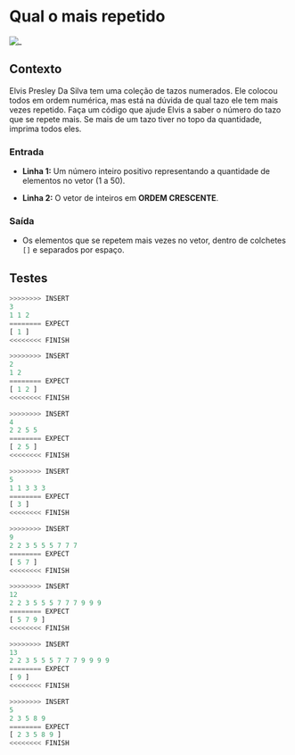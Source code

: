 # Qual o mais repetido

![_](https://raw.githubusercontent.com/qxcodefup/arcade/master/base/tazos/cover.jpg)

## Contexto

Elvis Presley Da Silva tem uma coleção de tazos numerados. Ele colocou todos em ordem numérica, mas está na dúvida de qual tazo ele tem mais vezes repetido. Faça um código que ajude Elvis a saber o número do tazo que se repete mais. Se mais de um tazo tiver no topo da quantidade, imprima todos eles.

### Entrada

- **Linha 1:** Um número inteiro positivo representando a quantidade de elementos no vetor (1 a 50).

- **Linha 2:** O vetor de inteiros em **ORDEM CRESCENTE**.

### Saída

- Os elementos que se repetem mais vezes no vetor, dentro de colchetes `[]` e separados por espaço.

## Testes

```py
>>>>>>>> INSERT
3
1 1 2
======== EXPECT
[ 1 ]
<<<<<<<< FINISH
```

```py
>>>>>>>> INSERT
2
1 2
======== EXPECT
[ 1 2 ]
<<<<<<<< FINISH
```

```py
>>>>>>>> INSERT
4
2 2 5 5
======== EXPECT
[ 2 5 ]
<<<<<<<< FINISH
```

```py
>>>>>>>> INSERT
5
1 1 3 3 3
======== EXPECT
[ 3 ]
<<<<<<<< FINISH
```

```py
>>>>>>>> INSERT
9
2 2 3 5 5 5 7 7 7
======== EXPECT
[ 5 7 ]
<<<<<<<< FINISH
```

```py
>>>>>>>> INSERT
12
2 2 3 5 5 5 7 7 7 9 9 9
======== EXPECT
[ 5 7 9 ]
<<<<<<<< FINISH
```

```py
>>>>>>>> INSERT
13
2 2 3 5 5 5 7 7 7 9 9 9 9
======== EXPECT
[ 9 ]
<<<<<<<< FINISH
```

```py
>>>>>>>> INSERT
5
2 3 5 8 9
======== EXPECT
[ 2 3 5 8 9 ]
<<<<<<<< FINISH

```
